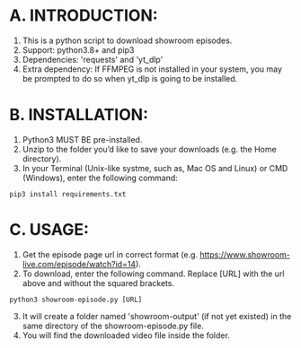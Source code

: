 # A. INTRODUCTION:
1. This is a python script to download showroom episodes.
2. Support: python3.8+ and pip3 
3. Dependencies: 'requests' and 'yt_dlp'
4. Extra dependency: If FFMPEG is not installed in your system, you may be prompted to do so when yt_dlp is going to be installed.

# B. INSTALLATION:
1. Python3 MUST BE pre-installed.
2. Unzip to the folder you’d like to save your downloads (e.g. the Home directory).
3. In your Terminal (Unix-like systme, such as, Mac OS and Linux) or CMD (Windows), enter the following command:

```
pip3 install requirements.txt
```


# C. USAGE:
1. Get the episode page url in correct format (e.g. https://www.showroom-live.com/episode/watch?id=14).
2. To download, enter the following command. Replace [URL] with the url above and without the squared brackets.

```
python3 showroom-episode.py [URL]
```
3. It will create a folder named 'showroom-output' (if not yet existed) in the same directory of the showroom-episode.py file. 
4. You will find the downloaded video file inside the folder. 